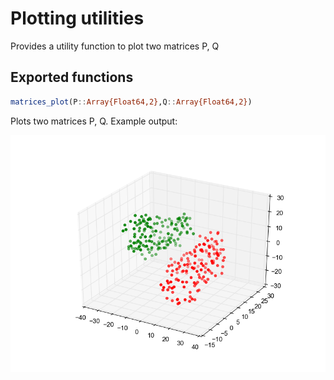 # Plotting utilities

Provides a utility function to plot two matrices P, Q

## Exported functions

```julia
matrices_plot(P::Array{Float64,2},Q::Array{Float64,2})
```

Plots two matrices P, Q. Example output:

![Example output](assets/kabsch/alpha_init.png)